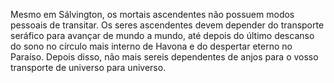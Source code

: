﻿Mesmo em Sálvington, os mortais ascendentes não possuem modos pessoais de transitar. Os seres ascendentes devem depender do transporte seráfico para avançar de mundo a mundo, até depois do último descanso do sono no círculo mais interno de Havona e do despertar eterno no Paraíso. Depois disso, não mais sereis dependentes de anjos para o vosso transporte de universo para universo.